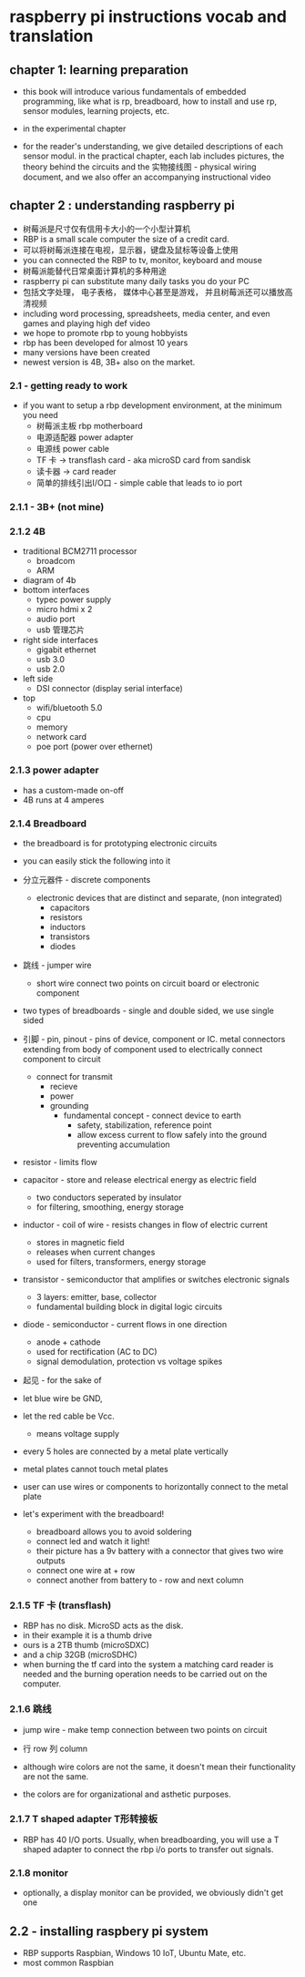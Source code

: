 # raspberry pi instructions vocab and translation

## chapter 1: learning preparation

- this book will introduce various fundamentals of embedded programming, like what is rp, breadboard, how to install and use rp, sensor modules, learning projects, etc.
- in the experimental chapter

- for the reader's understanding, we give detailed descriptions of each sensor modul.  in the practical chapter, each lab includes pictures, the theory behind the circuits and the 实物接线图 - physical wiring document, and we also offer an accompanying instructional video

## chapter 2 : understanding raspberry pi

- 树莓派是尺寸仅有信用卡大小的一个小型计算机
- RBP is a small scale computer the size of a credit card.
- 可以将树莓派连接在电视，显示器，键盘及鼠标等设备上使用
- you can connected the RBP to tv, monitor, keyboard and mouse
- 树莓派能替代日常桌面计算机的多种用途
- raspberry pi can substitute many daily tasks you do your PC
- 包括文字处理， 电子表格， 媒体中心甚至是游戏， 并且树莓派还可以播放高清视频
- including word processing, spreadsheets, media center, and even games and playing high def video
- we hope to promote rbp to young hobbyists
- rbp has been developed for almost 10 years
- many versions have been created
- newest version is 4B, 3B+ also on the market.

### 2.1 - getting ready to work

- if you want to setup a rbp development environment, at the minimum you need
  - 树莓派主板 rbp motherboard
  - 电源适配器 power adapter
  - 电源线 power cable
  - TF 卡 -> transflash card - aka microSD card from sandisk
  - 读卡器 -> card reader
  - 简单的排线引出I/O口 - simple cable that leads to io port

### 2.1.1 - 3B+ (not mine)

### 2.1.2 4B
- traditional BCM2711 processor
  - broadcom
  - ARM
- diagram of 4b
- bottom interfaces
  - typec power supply
  - micro hdmi x 2
  - audio port
  - usb 管理芯片
- right side interfaces
  - gigabit ethernet
  - usb 3.0
  - usb 2.0
- left side
  - DSI connector (display serial interface)
- top
  - wifi/bluetooth 5.0
  - cpu
  - memory
  - network card
  - poe port (power over ethernet)

### 2.1.3 power adapter

-  has a custom-made on-off
- 4B runs at 4 amperes

### 2.1.4 Breadboard

- the breadboard is for prototyping electronic circuits
- you can easily stick the following into it
- 分立元器件 - discrete components
  - electronic devices that are distinct and separate, (non integrated)
    - capacitors
    - resistors
    - inductors
    - transistors
    - diodes
- 跳线 - jumper wire
  - short wire connect two points on circuit board or electronic component
- two types of breadboards - single and double sided, we use single sided

- 引脚 - pin, pinout - pins of device, component or IC.  metal connectors extending from body of component used to electrically connect component to circuit
  - connect for transmit
    - recieve
    - power
    - grounding
      - fundamental concept - connect device to earth
        - safety, stabilization, reference point
        - allow excess current to flow safely into the ground preventing accumulation

- resistor - limits flow
- capacitor - store and release electrical energy as electric field
  - two conductors seperated by insulator
  - for filtering, smoothing, energy storage
- inductor - coil of wire - resists changes in flow of electric current
  - stores in magnetic field
  - releases when current changes
  - used for filters, transformers, energy storage
- transistor - semiconductor that amplifies or switches electronic signals
  - 3 layers: emitter, base, collector
  - fundamental building block in digital logic circuits
- diode - semiconductor - current flows in one direction
  - anode + cathode
  - used for rectification (AC to DC)
  - signal demodulation, protection vs voltage spikes

- 起见 - for the sake of
- let blue wire be GND,
- let the red cable be Vcc.
  - means voltage supply
- every 5 holes are connected by a metal plate vertically
- metal plates cannot touch metal plates
- user can use wires or components to horizontally connect to the metal plate

- let's experiment with the breadboard!
  - breadboard allows you to avoid soldering
  - connect led and watch it light!
  - their picture has a 9v battery with a connector that gives two wire outputs
  - connect one wire at + row
  - connect another from battery to - row and next column

### 2.1.5 TF 卡 (transflash)

- RBP has no disk. MicroSD acts as the disk.
- in their example it is a thumb drive
- ours is a 2TB thumb (microSDXC)
- and a chip 32GB (microSDHC)
- when burning the tf card into the system a matching card reader is needed and the burning operation needs to be carried out on the computer.

### 2.1.6 跳线
- jump wire - make temp connection between two points on circuit

- 行 row 列 column

- although wire colors are not the same, it doesn't mean their functionality are not the same.
- the colors are for organizational and asthetic purposes.

### 2.1.7 T shaped adapter T形转接板

- RBP has 40 I/O ports.  Usually, when breadboarding, you will use a T shaped adapter to connect the rbp i/o ports to transfer out signals.

### 2.1.8 monitor
- optionally, a display monitor can be provided, we obviously didn't get one

## 2.2 - installing raspbery pi system
- RBP supports Raspbian, Windows 10 IoT, Ubuntu Mate, etc.
- most common Raspbian